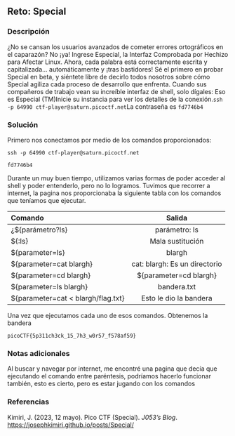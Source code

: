 ## Reto: Special
### Descripción
¿No se cansan los usuarios avanzados de cometer errores ortográficos en el caparazón? No ¡ya! Ingrese Especial, la Interfaz Comprobada por Hechizo para Afectar Linux. Ahora, cada palabra está correctamente escrita y capitalizada... automáticamente y ¡tras bastidores! Sé el primero en probar Special en beta, y siéntete libre de decirlo todos nosotros sobre cómo Special agiliza cada proceso de desarrollo que enfrenta. Cuando sus compañeros de trabajo vean su increíble interfaz de shell, solo dígales: Eso es Especial (TM)Inicie su instancia para ver los detalles de la conexión.`ssh -p 64990 ctf-player@saturn.picoctf.net`La contraseña es `fd7746b4`
### Solución

Primero nos conectamos por medio de los comandos proporcionados:
```ssh
ssh -p 64990 ctf-player@saturn.picoctf.net
```

```password
fd7746b4
```

Durante un muy buen tiempo, utilizamos varias formas de poder acceder al shell y poder entenderlo, pero no lo logramos. Tuvimos que recorrer a internet, la pagina nos proporcionaba la siguiente tabla con los comandos que teníamos que ejecutar.

| Comando                            |            Salida             |
| :--------------------------------- | :---------------------------: |
| ¿${parámetro?ls}                   |         parámetro: ls         |
| ${:ls}                             |       Mala sustitución        |
| ${parameter=ls}                    |            blargh             |
| ${parameter=cat blargh}            | cat: blargh: Es un directorio |
| ${parameter=cd blargh}             |    ${parameter=cd blargh}     |
| ${parameter=ls blargh}             |          bandera.txt          |
| ${parameter=cat < blargh/flag.txt} |    Esto le dio la bandera     |

Una vez que ejecutamos cada uno de esos comandos. Obtenemos la bandera

```flag
picoCTF{5p311ch3ck_15_7h3_w0r57_f578af59}
```


### Notas adicionales
Al buscar y navegar por internet, me encontré una pagina que decía que ejecutando el comando entre paréntesis, podríamos hacerlo funcionar también, esto es cierto, pero es estar jugando con los comandos
### Referencias

Kimiri, J. (2023, 12 mayo). Pico CTF (Special). _J053’s Blog_. https://josephkimiri.github.io/posts/Special/ 